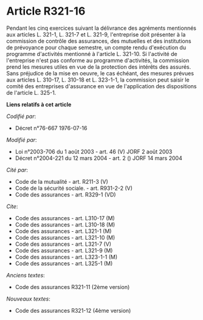 # Article R321-16

Pendant les cinq exercices suivant la délivrance des agréments mentionnés aux articles L. 321-1, L. 321-7 et L. 321-9,
l'entreprise doit présenter à la commission de contrôle des assurances, des mutuelles et des institutions de prévoyance pour
chaque semestre, un compte rendu d'exécution du programme d'activités mentionné à l'article L. 321-10. Si l'activité de
l'entreprise n'est pas conforme au programme d'activités, la commission prend les mesures utiles en vue de la protection des
intérêts des assurés. Sans préjudice de la mise en oeuvre, le cas échéant, des mesures prévues aux articles L. 310-17, L.
310-18 et L. 323-1-1, la commission peut saisir le comité des entreprises d'assurance en vue de l'application des
dispositions de l'article L. 325-1.

**Liens relatifs à cet article**

_Codifié par_:

  - Décret n°76-667 1976-07-16

_Modifié par_:

  - Loi n°2003-706 du 1 août 2003 - art. 46 (V) JORF 2 août 2003
  - Décret n°2004-221 du 12 mars 2004 - art. 2 () JORF 14 mars 2004

_Cité par_:

  - Code de la mutualité - art. R211-3 (V)
  - Code de la sécurité sociale. - art. R931-2-2 (V)
  - Code des assurances - art. R329-1 (VD)

_Cite_:

  - Code des assurances - art. L310-17 (M)
  - Code des assurances - art. L310-18 (M)
  - Code des assurances - art. L321-1 (M)
  - Code des assurances - art. L321-10 (M)
  - Code des assurances - art. L321-7 (V)
  - Code des assurances - art. L321-9 (M)
  - Code des assurances - art. L323-1-1 (M)
  - Code des assurances - art. L325-1 (M)

_Anciens textes_:

  - Code des assurances R321-11 (2ème version)

_Nouveaux textes_:

  - Code des assurances R321-12 (4ème version)
